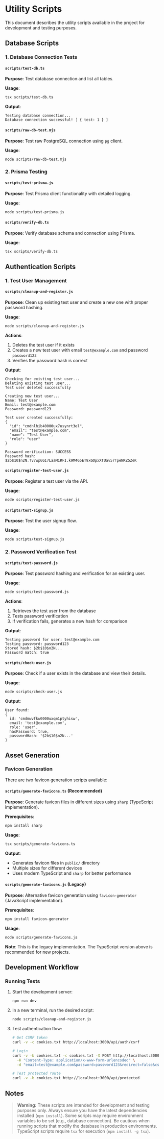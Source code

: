 # Utility Scripts

This document describes the utility scripts available in the project for development and testing purposes.

## Database Scripts

### 1. Database Connection Tests

#### `scripts/test-db.ts`

**Purpose**: Test database connection and list all tables.

**Usage**:

```bash
tsx scripts/test-db.ts
```

**Output**:

```
Testing database connection...
Database connection successful! [ { test: 1 } ]
```

#### `scripts/raw-db-test.mjs`

**Purpose**: Test raw PostgreSQL connection using `pg` client.

**Usage**:

```bash
node scripts/raw-db-test.mjs
```

### 2. Prisma Testing

#### `scripts/test-prisma.js`

**Purpose**: Test Prisma client functionality with detailed logging.

**Usage**:

```bash
node scripts/test-prisma.js
```

#### `scripts/verify-db.ts`

**Purpose**: Verify database schema and connection using Prisma.

**Usage**:

```bash
tsx scripts/verify-db.ts
```

## Authentication Scripts

### 1. Test User Management

#### `scripts/cleanup-and-register.js`

**Purpose**: Clean up existing test user and create a new one with proper password hashing.

**Usage**:

```bash
node scripts/cleanup-and-register.js
```

**Actions**:

1. Deletes the test user if it exists
2. Creates a new test user with email `test@example.com` and password `password123`
3. Verifies the password hash is correct

**Output**:

```
Checking for existing test user...
Deleting existing test user...
Test user deleted successfully

Creating new test user...
Name: Test User
Email: test@example.com
Password: password123

Test user created successfully:
{
  "id": "cmdnlhib40000ux7usynrt3el",
  "email": "test@example.com",
  "name": "Test User",
  "role": "user"
}

Password verification: SUCCESS
Password hash: $2b$10$n2N.Tv7wp6G17LaaM1RFI.k9M4G5ET9xGOpxXTUav5rTpeNKZ5ZeK
```

#### `scripts/register-test-user.js`

**Purpose**: Register a test user via the API.

**Usage**:

```bash
node scripts/register-test-user.js
```

#### `scripts/test-signup.js`

**Purpose**: Test the user signup flow.

**Usage**:

```bash
node scripts/test-signup.js
```

### 2. Password Verification Test

#### `scripts/test-password.js`

**Purpose**: Test password hashing and verification for an existing user.

**Usage**:

```bash
node scripts/test-password.js
```

**Actions**:

1. Retrieves the test user from the database
2. Tests password verification
3. If verification fails, generates a new hash for comparison

**Output**:

```
Testing password for user: test@example.com
Testing password: password123
Stored hash: $2b$10$n2N...
Password match: true
```

#### `scripts/check-user.js`

**Purpose**: Check if a user exists in the database and view their details.

**Usage**:

```bash
node scripts/check-user.js
```

**Output**:

```
User found:
{
  id: 'cmdmwvfkw0000uxqm1ptyhisw',
  email: 'test@example.com',
  role: 'user',
  hasPassword: true,
  passwordHash: '$2b$10$n2N...'
}
```

## Asset Generation

### Favicon Generation

There are two favicon generation scripts available:

#### `scripts/generate-favicons.ts` (Recommended)

**Purpose**: Generate favicon files in different sizes using `sharp` (TypeScript implementation).

**Prerequisites**:

```bash
npm install sharp
```

**Usage**:

```bash
tsx scripts/generate-favicons.ts
```

**Output**:

- Generates favicon files in `public/` directory
- Multiple sizes for different devices
- Uses modern TypeScript and `sharp` for better performance

#### `scripts/generate-favicons.js` (Legacy)

**Purpose**: Alternative favicon generation using `favicon-generator` (JavaScript implementation).

**Prerequisites**:

```bash
npm install favicon-generator
```

**Usage**:

```bash
node scripts/generate-favicons.js
```

**Note**: This is the legacy implementation. The TypeScript version above is recommended for new projects.

## Development Workflow

### Running Tests

1. Start the development server:

   ```bash
   npm run dev
   ```

2. In a new terminal, run the desired script:

   ```bash
   node scripts/cleanup-and-register.js
   ```

3. Test authentication flow:

   ```bash
   # Get CSRF token
   curl -v -c cookies.txt http://localhost:3000/api/auth/csrf

   # Login
   curl -v -b cookies.txt -c cookies.txt -X POST http://localhost:3000/api/auth/callback/credentials \
     -H "Content-Type: application/x-www-form-urlencoded" \
     -d "email=test@example.com&password=password123&redirect=false&csrfToken=<token>&json=true"

   # Test protected route
   curl -v -b cookies.txt http://localhost:3000/api/protected
   ```

## Notes

> **Warning:**
> These scripts are intended for development and testing purposes only.
> Always ensure you have the latest dependencies installed (`npm install`).
> Some scripts may require environment variables to be set (e.g., database connection).
> Be cautious when running scripts that modify the database in production environments.
> TypeScript scripts require `tsx` for execution (`npm install -g tsx`).
